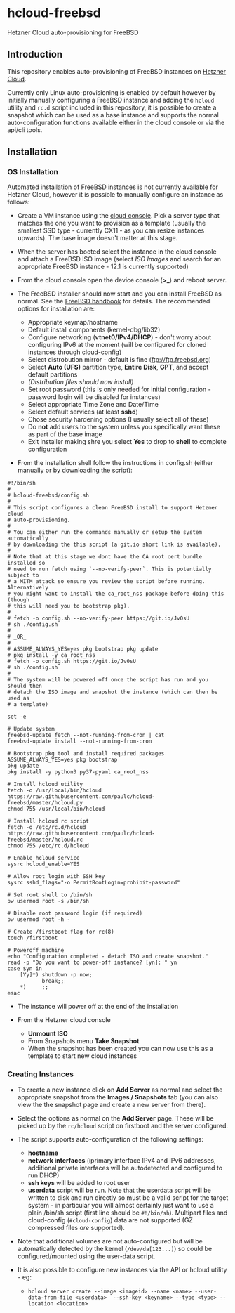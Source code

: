 # hcloud-freebsd

Hetzner Cloud auto-provisioning for FreeBSD

## Introduction

This repository enables auto-provisioning of FreeBSD instances on 
[Hetzner Cloud](https://www.hetzner.com/cloud).

Currently only Linux auto-provisioning is enabled by default however by
initially manually configuring a FreeBSD instance and adding the `hcloud`
utility and `rc.d` script included in this repository, it is possible to create
a snapshot which can be used as a base instance and supports the normal
auto-configuration functions available either in the cloud console or via the
api/cli tools. 

## Installation

### OS Installation

Automated installation of FreeBSD instances is not currently available for
Hetzner Cloud, however it is possible to manually configure an instance as
follows:

* Create a VM instance using the [cloud console](https://console.hetzner.cloud/projects). 
  Pick a server type that matches the one you want to provision as a template
  (usually the smallest SSD type - currently CX11 - as you can resize instances
  upwards). The base image doesn't matter at this stage. 

* When the server has booted select the instance in the cloud console and
  attach a FreeBSD ISO image (select _ISO Images_ and search for an appropriate
  FreeBSD instance - 12.1 is currently supported)

* From the cloud console open the device console (**>_**) and reboot server.

* The FreeBSD installer should now start and you can install FreeBSD as normal.
  See the [FreeBSD handbook](https://www.freebsd.org/doc/handbook/bsdinstall.html) for details.
  The recommended options for installation are:

  - Appropriate keymap/hostname
  - Default install components (kernel-dbg/lib32)
  - Configure networking (**vtnet0/IPv4/DHCP**) - don't worry about configuring 
    IPv6 at the moment (will be configured for cloned instances through cloud-config)
  - Select distrobution mirror - default is fine (ftp://ftp.freebsd.org) 
  - Select  **Auto (UFS)** partition type, **Entire Disk**, **GPT**, and accept default partitions
  - _(Distribution files should now install)_
  - Set root password (this is only needed for initial configuration - password login will be 
    disabled for instances)
  - Select appropriate Time Zone and Date/Time
  - Select default services (at least **sshd**)
  - Chose security hardening options (I usually select all of these)
  - Do **not** add users to the system unless you specifically want these as part of the base image
  - Exit installer making shre you select **Yes** to drop to **shell** to complete configuration
  
* From the installation shell follow the instructions in config.sh (either manually or by downloading the script):

```shell
#!/bin/sh
# 
# hcloud-freebsd/config.sh
#
# This script configures a clean FreeBSD install to support Hetzner cloud
# auto-provisioning.
#
# You can either run the commands manually or setup the system automatically 
# by downloading the this script (a git.io short link is available).
#
# Note that at this stage we dont have the CA root cert bundle installed so 
# need to run fetch using `--no-verify-peer`. This is potentially subject to 
# a MITM attack so ensure you review the script before running. Alternatively 
# you might want to install the ca_root_nss package before doing this (though 
# this will need you to bootstrap pkg).
#
# fetch -o config.sh --no-verify-peer https://git.io/Jv0sU
# sh ./config.sh
#
# _OR_
#
# ASSUME_ALWAYS_YES=yes pkg bootstrap pkg update
# pkg install -y ca_root_nss
# fetch -o config.sh https://git.io/Jv0sU
# sh ./config.sh
#
# The system will be powered off once the script has run and you should then 
# detach the ISO image and snapshot the instance (which can then be used as
# a template)

set -e

# Update system
freebsd-update fetch --not-running-from-cron | cat
freebsd-update install --not-running-from-cron

# Bootstrap pkg tool and install required packages
ASSUME_ALWAYS_YES=yes pkg bootstrap
pkg update
pkg install -y python3 py37-pyaml ca_root_nss

# Install hcloud utility
fetch -o /usr/local/bin/hcloud https://raw.githubusercontent.com/paulc/hcloud-freebsd/master/hcloud.py
chmod 755 /usr/local/bin/hcloud

# Install hcloud rc script
fetch -o /etc/rc.d/hcloud https://raw.githubusercontent.com/paulc/hcloud-freebsd/master/hcloud.rc
chmod 755 /etc/rc.d/hcloud

# Enable hcloud service
sysrc hcloud_enable=YES

# Allow root login with SSH key
sysrc sshd_flags="-o PermitRootLogin=prohibit-password"

# Set root shell to /bin/sh
pw usermod root -s /bin/sh

# Disable root password login (if required)
pw usermod root -h -

# Create /firstboot flag for rc(8)
touch /firstboot

# Poweroff machine
echo "Configuration completed - detach ISO and create snapshot."
read -p "Do you want to power-off instance? [yn]: " yn
case $yn in
    [Yy]*) shutdown -p now; 
           break;;
    *)     ;;
esac

```

* The instance will power off at the end of the installation

* From the Hetzner cloud console 
  - **Unmount ISO**
  - From Snapshots menu **Take Snapshot**
  - When the snapshot has been created you can now use this as a template to
    start new cloud instances

### Creating Instances

* To create a new instance click on **Add Server** as normal and select the
  appropriate snapshot from the  **Images / Snapshots** tab (you can also
  view the the snapshot page and create a new server from there).

* Select the options as normal on the **Add Server** page. These will be picked up by
the `rc/hcloud` script on firstboot and the server configured. 

* The script supports auto-configuration of the following settings:

  - **hostname**
  - **network interfaces** (iprimary interface IPv4 and IPv6 addresses,
    additional private interfaces will be autodetected and configured to run
    DHCP) 
  - **ssh keys** will be added to root user
  - **userdata** script will be run. Note that the userdata script will be 
    written to disk and run directly so must be a valid script for the 
    target system - in particular you will almost certainly just want to
    use a plain /bin/sh script (first line should be `#!/bin/sh`). Multipart
    files and cloud-config (`#cloud-config`) data are not supported (GZ
    compressed files _are_ supported).

* Note that additional volumes are not auto-configured but will be
  automatically detected by the kernel (`/dev/da[123...]`) so could be
  configured/mounted using the user-data script. 

* It is also possible to configure new instances via the API or hcloud 
  utility - eg:

  - `hcloud server create --image <imageid> --name <name> --user-data-from-file <userdata>  --ssh-key <keyname> --type <type> --location <location>`
